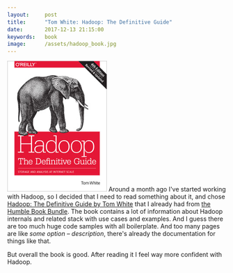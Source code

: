 ```yaml
---
layout:     post
title:      "Tom White: Hadoop: The Definitive Guide"
date:       2017-12-13 21:15:00
keywords:   book
image:      /assets/hadoop_book.jpg
---
```


![book cover](/assets/hadoop_book.jpg) Around a month ago I've started working with Hadoop,
so I decided that I need to read something about it, and chose
[Hadoop: The Definitive Guide by Tom White](http://shop.oreilly.com/product/0636920033448.do)
that I already had from [the Humble Book Bundle](https://www.humblebundle.com/books/data-science-books).
The book contains a lot of information about Hadoop internals and related stack with use cases
and examples. And I guess there are too much huge code samples with all boilerplate. And too many
pages are like *some option &ndash; description*, there's already the documentation for things like that. 

But overall the book is good. After reading it I feel way more confident with Hadoop.

